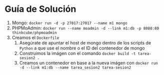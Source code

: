 # Guía de Solución

1. Mongo: `docker run -d -p 27017:27017 --name m1 mongo`
2. PHPMoAdmin: `docker run --name moadmin -d --link m1:db -p 8080:80 thinkcube/phpmoadmin`
3. Creamos el `Dockerfile`
   1. Asegúrate de apuntar el host de mongo dentro de los scripts de `Python` a que use el nombre o el ID del contenedor de mongo
   2. Construimos la imágen con el comando `docker build -t tarea-sesion2 .`
   3. Creamos un contenedor en base a la nueva imágen con `docker run -d --link m1:db --name tarea_sesion2 tarea-sesion2`
